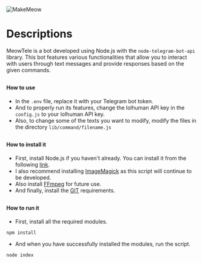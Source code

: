 ![MakeMeow](https://cdn.jsdelivr.net/gh/SazumiVicky/MakeMeow@main/20230527_110838.jpg)

# Descriptions

<p>MeowTele is a bot developed using Node.js with the <code>node-telegram-bot-api</code> library. This bot features various functionalities that allow you to interact with users through text messages and provide responses based on the given commands.</p>

##

<h4>How to use</h4>

- In the <code>.env</code> file, replace it with your Telegram bot token.
- And to properly run its features, change the lolhuman API key in the <code>config.js</code> to your lolhuman API key.
- Also, to change some of the texts you want to modify, modify the files in the directory <code>lib/command/filename.js</code>

##

<h4>How to install it</h4>

- First, install Node.js if you haven't already. You can install it from the following [link](https://nodejs.org/en).
- I also recommend installing [ImageMagick](https://imagemagick.org/script/download.php) as this script will continue to be developed.
- Also install [FFmpeg](https://ffmpeg.org/) for future use.
- And finally, install the [GIT](https://git-scm.com/downloads) requirements.

##

<h4>How to run it</h4>

- First, install all the required modules.

```
npm install
```

- And when you have successfully installed the modules, run the script.

```
node index
```
